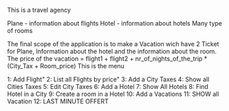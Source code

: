 This is a travel agency

Plane - information about flights 
Hotel - information about hotels 
Many type of rooms 

The final scope of the application is to make a Vacation wich have 2 Ticket for Plane, Information about the hotel and the information about the room.
The price of the vacation = flight1 + flight2 + nr_of_nights_of_the_trip * (City_Tax + Room_price)
This is the menu 

1: Add Flight"
2: List all Flights by price"
3: Add a City Taxes
4: Show all Cities Taxes
5: Edit City Taxes
6: Add a Hotel
7: Show All Hotels
8: Find Hotel in a City
9: Create a room in a Hotel
10: Add a Vacations
11: SHOW all Vacation
12: LAST MINUTE OFFERT

